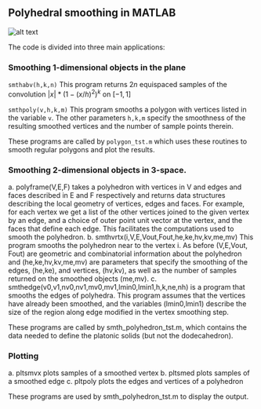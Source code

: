 ## Polyhedral smoothing in MATLAB

![alt text](pyramid.svg "Rounded pyramid")

The code is divided into three main applications:

### Smoothing 1-dimensional objects in the plane

`smthabv(h,k,n)` This program returns $2n$ equispaced samples of the convolution $|x|*(1-(x/h)^2)^k$ on $[-1,1]$

`smthpoly(v,h,k,m)` This program smooths a polygon with vertices listed in the variable `v`. The other parameters `h,k,m` specify the smoothness of the resulting smoothed vertices and the number of sample points therein.

These programs are called by `polygon_tst.m` which uses these routines to smooth regular polygons and plot the results.

### Smoothing 2-dimensional objects in 3-space.

a. polyframe(V,E,F) takes a polyhedron with vertices in V and edges
   and faces described in E and F respectively and returns data
   structures describing the local geometry of vertices, edges and
   faces. For example, for each vertex we get a list of the other
   vertices joined to the given vertex by an edge, and a choice of
   outer point unit vector at the vertex, and the faces that define
   each edge. This facilitates the computations used to smooth the
   polyhedron.
      b. smthvrtx(i,V,E,Vout,Fout,he,ke,hv,kv,me,mv) This program
   smooths the polyhedron near to the vertex i. As before (V,E,Vout,
   Fout) are geometric and combinatorial information about the
   polyhedron and (he,ke,hv,kv,me,mv) are parameters that specify the
   smoothing of the edges, (he,ke), and vertices, (hv,kv), as well as
   the number of samples returned on the smoothed objects (me,mv).
      c. smthedge(v0,v1,nv0,nv1,mv0,mv1,lmin0,lmin1,h,k,ne,nh) is a
   program that smooths the edges of polyhedra. This program assumes
   that the vertices have already been smoothed, and the variables
   (lmin0,lmin1) describe the size of the region along edge modified
   in the vertex smoothing step.

These programs are called by smth_polyhedron_tst.m, which contains the
data needed to define the platonic solids (but not the dodecahedron).

### Plotting

a. pltsmvx plots samples of a smoothed vertex
b. pltsmed plots samples of a smoothed edge
c. pltpoly plots the edges and vertices of a polyhedron

These programs are used by smth_polyhedron_tst.m to display the output.
